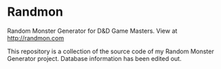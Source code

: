 # Randmon
Random Monster Generator for D&amp;D Game Masters. View at http://randmon.com

This repository is a collection of the source code of my Random Monster Generator project. Database information has been edited out.
